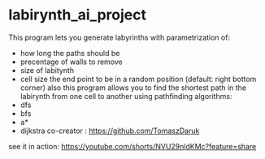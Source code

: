 # labirynth_ai_project
This program lets you generate labyrinths with parametrization of:
- how long the paths should be
- precentage of walls to remove
- size of labitynth
- cell size
the end point to be in a random position (default: right bottom corner) also this program allows you to find the shortest path in the labirynth from one cell to another using pathfinding algorithms:
- dfs
- bfs
- a*
- dijkstra
co-creator : https://github.com/TomaszDaruk

see it in action: https://youtube.com/shorts/NVU29nldKMc?feature=share

